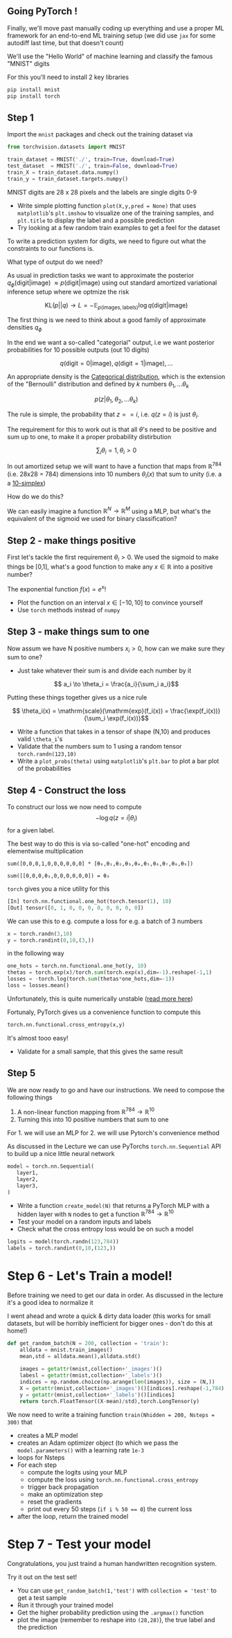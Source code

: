 ## Going PyTorch !

Finally, we'll move past manually coding up everything and use a proper ML framework for an end-to-end ML training setup (we did use 
`jax` for some autodiff last time, but that doesn't count)


We'll use the "Hello World" of machine learning and classify the famous "MNIST" digits

For this you'll need to install 2 key libraries

```bash
pip install mnist
pip install torch
```

## Step 1

Import the `mnist` packages and check out the training dataset via

```python
from torchvision.datasets import MNIST

train_dataset = MNIST('./', train=True, download=True)
test_dataset  = MNIST('./', train=False, download=True)
train_X = train_dataset.data.numpy()
train_y = train_dataset.targets.numpy()
```

MNIST digits are 28 x 28 pixels and the labels are single digits 0-9

* Write simple plotting function `plot(X,y,pred = None)` that uses `matplotlib`'s `plt.imshow` to visualize one of the training samples, 
and `plt.title` to display the label and a possible prediction
* Try looking at a few random train examples to get a feel for the dataset

To write a prediction system for digits, we need to figure out what the constraints to our functions is. 

What type of output do we need?

As usual in prediction tasks we want to approximate the posterior $q_\phi(\mathrm{digit}|\mathrm{image}) \ \approx 
p(\mathrm{digit}|\mathrm{image})$
using out standard amortized variational inference setup where we optmize the risk

$$
\mathrm{KL}(p||q) \to L = -\mathbb{E}_{p(\mathrm{images},\mathrm{labels})} \log q (\mathrm{digit}|\mathrm{image})
$$

The first thing is we need to think about a good family of approximate densities $q_\phi$

In the end we want a so-called "categorial" output, i.e we want posterior probabilities for 10 possible outputs (out 10 digits)

$$q(\mathrm{digit = 0}| \mathrm{image}),q(\mathrm{digit = 1}| \mathrm{image}), \dots $$


An appropriate density is the [Categorical distribution](https://en.wikipedia.org/wiki/Categorical_distribution), 
which is the extension of the "Bernoulli" distribution and defined by $k$ numbers $\theta_1,\dots \theta_k$

$$p(z|\theta_1,\theta_2,\dots \theta_k)$$

The rule is simple, the probability that $z==i$, i.e. $q(z = i)$ is just $\theta_i$.

The requirement for this to work out is that all $\theta$'s need to be positive and sum up to one, to make it a proper probability 
distirbution

$$\sum_i \theta_i = 1, \theta_i > 0$$

In out amortized setup we will want to have a function that maps from $\mathbb{R}^{784}$ (i.e. 28x28 = 784) dimensions into 10 numbers 
$\theta_i(x)$ that sum to unity (i.e. a a [10-simplex](https://en.wikipedia.org/wiki/Simplex))

How do we do this?

We can easily imagine a function $\mathbb{R}^N \to \mathbb{R}^M$ using a MLP, but what's the equivalent of the sigmoid we used for binary 
classification?

## Step 2 - make things positive

First let's tackle the first requirement $\theta_i > 0$. We used the sigmoid to make
things be [0,1], what's a good function to make any $x \in \mathbb{R}$ into a positive number?

The exponential function $f(x) = e^x$!

* Plot the function on an interval $x\in [-10,10]$ to convince yourself
* Use `torch` methods instead of `numpy`

## Step 3 - make things sum to one

Now assum we have N positive numbers $x_i > 0$, how can we make sure they sum to one?

* Just take whatever their sum is and divide each number by it

$$ a_i \to \theta_i = \frac{a_i}{\sum_i a_i}$$


Putting these things together gives us a nice rule 

$$ \theta_i(x) = \mathrm{scale}(\mathrm{exp}(f_i(x)) = \frac{\exp(f_i(x))}{\sum_i \exp(f_i(x))}$$

* Write a function that takes in a tensor of shape (N,10) and produces valid `\theta_i`'s 
* Validate that the numbers sum to 1 using a random tensor `torch.randn(123,10)`
* Write a `plot_probs(theta)` using `matplotlib`'s `plt.bar` to plot a bar plot of the probabilities

## Step 4 - Construct the loss

To construct our loss we now need to compute $$ - \log q(z = i|\theta_i) $$ for a given label.

The best way to do this is via so-called "one-hot" encoding and elementwise multiplication

```
sum([0,0,0,1,0,0,0,0,0,0] * [θ₀,θ₁,θ₂,θ₃,θ₄,θ₅,θ₆,θ₇,θ₈,θ₉])
```

```
sum([[0,0,0,θ₃,0,0,0,0,0,0]) = θ₃
```

`torch` gives you a nice utility for this 

```python
[In] torch.nn.functional.one_hot(torch.tensor(1), 10)
[Out] tensor([0, 1, 0, 0, 0, 0, 0, 0, 0, 0])
```

We can use this to e.g. compute a loss for e.g. a batch of 3 numbers

```python
x = torch.randn(3,10)
y = torch.randint(0,10,(3,))
```

in the following way


```python
one_hots = torch.nn.functional.one_hot(y, 10)
thetas = torch.exp(x)/torch.sum(torch.exp(x),dim=-1).reshape(-1,1)
losses = -torch.log(torch.sum(thetas*one_hots,dim=-1))
loss = losses.mean()
```

Unfortunately, this is quite numerically unstable ([read more here](https://en.wikipedia.org/wiki/LogSumExp))

Fortunaly, PyTorch gives us a convenience function to compute this

```python
torch.nn.functional.cross_entropy(x,y)
```

It's almost tooo easy!

* Validate for a small sample, that this gives the same result

## Step 5

We are now ready to go and have our instructions. We need to compose the following things 

1. A non-linear function mapping from $\mathbb{R}^{784} \to \mathbb{R}^{10}$
2. Turning this into 10 positive numbers that sum to one

For 1. we will use an MLP for 2. we will use Pytorch's convenience method


As discussed in the Lecture we can use PyTorchs `torch.nn.Sequential` API to build up a nice little neural network

```python
model = torch.nn.Sequential(
   layer1,
   layer2,
   layer3,
)
```

* Write a function `create_model(N)` that returns a PyTorch MLP with a hidden layer with `N` nodes to get a function $\mathbb{R}^{784} 
\to \mathbb{R}^{10}$
* Test your model on a random inputs and labels
* Check what the cross entropy loss would be on such a model

```python
logits = model(torch.randn(123,784))
labels = torch.randint(0,10,(123,))
```

#  Step 6 - Let's Train a model!

Before training we need to get our data in order. As discussed in the lecture it's a good idea to normalize it

I went ahead and wrote a quick & dirty data loader (this works for small datasets, but will be horribly inefficient for bigger ones - 
don't do this at home!)

```python
def get_random_batch(N = 200, collection = 'train'):
    alldata = mnist.train_images()
    mean,std = alldata.mean(),alldata.std()
    
    images = getattr(mnist,collection+'_images')()
    labesl = getattr(mnist,collection+'_labels')()
    indices = np.random.choice(np.arange(len(images)), size = (N,))
    X = getattr(mnist,collection+'_images')()[indices].reshape(-1,784)
    y = getattr(mnist,collection+'_labels')()[indices]
    return torch.FloatTensor((X-mean)/std),torch.LongTensor(y)
```

We now need to write a training function `train(Nhidden = 200, Nsteps = 300)` that

* creates a MLP model
* creates an Adam optimizer object (to which we pass the `model.parameters()` with a learning rate `1e-3`
* loops for Nsteps
* For each step
  * compute the logits using your MLP
  * compute the loss using `torch.nn.functional.cross_entropy`
  * trigger back propagation
  * make an optimization step
  * reset the gradients
  * print out every 50 steps (`if i % 50 == 0`) the current loss
* after the loop, return the trained model

# Step 7 - Test your model

Congratulations, you just traind a human handwritten recognition system.

Try it out on the test set!

* You can use `get_random_batch(1,'test')` with `collection = 'test'` to get a test sample
* Run it through your trained model
* Get the higher probability prediction using the `.argmax()` function
* plot the image (remember to reshape into `(28,28)`), the true label and the prediction
